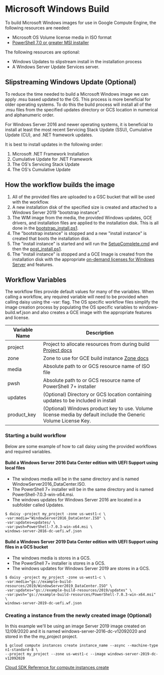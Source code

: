 # Microsoft Windows Build

To build Microsoft Windows images for use in Google Compute Engine, the following resources are needed:

* Microsoft OS Volume license media in ISO format
* [PowerShell 7.0 or greater MSI installer](https://github.com/PowerShell/PowerShell#get-powershell)

The following resources are optional:

* Windows Updates to slipstream install in the installation process
* A Windows Server Update Services server.

## Slipstreaming Windows Update (Optional)

To reduce the time needed to build a Microsoft Windows image we can apply .msu
based updated to the OS. This process is more beneficial for older operating systems.
To do this the build process will install all of the .msu files from the specified updates directory or GCS location in numerical and alphanumeric order.

For Windows Server 2016 and newer operating systems, it is beneficial to install
at least the most recent Servicing Stack Update (SSU), Cumulative Update (CU),
and .NET framework updates.

It is best to install updates in the following order:
1. Microsoft .NET Framework Installation
1. Cumulative Update for .NET Framework
1. The OS's Servicing Stack Update
1. The OS's Cumulative Update

## How the workflow builds the image

1. All of the provided files are uploaded to a GSC bucket that will be used with the workflow.
1. A new installation disk of the specified size is created and attached to a Windows Server 2019 "bootstrap instance".
1. The WIM image from the media, the provided Windows updates, GCE drivers, and installation files are applied to the installation disk. This is all done in the [bootstrap_install.ps1](https://github.com/GoogleCloudPlatform/compute-image-tools/blob/master/daisy_workflows/image_build/windows/bootstrap_install.ps1).
1. The "bootstrap instance" is stopped and a new "install instance" is created that boots the installation disk.
1. The "install instance" is started and will run the [SetupComplete.cmd](https://github.com/GoogleCloudPlatform/compute-image-tools/blob/master/daisy_workflows/image_build/windows/components/SetupComplete.cmd) and then the [post_install.ps1](https://github.com/GoogleCloudPlatform/compute-image-tools/blob/master/daisy_workflows/image_build/windows/post_install.ps1).
1. The "install instance" is stopped and a GCE Image is created from the installation disk with the appropriate [on-demand licenses for Windows Server](https://cloud.google.com/compute/docs/instances/windows/ms-licensing) and features.

## Workflow Variables

The workflow files provide default values for many of the variables. When calling a workflow,
any required variable will need to be provided when calling daisy using the -var: flag. The OS specific workflow files simplify the image creation process by populating the OS specific variables to windows-build.wf.json and also creates a GCE image with the appropriate features and license.


| Variable Name | Description |
| --- | --- |
| project | Project to allocate resources from during build [Project docs](https://cloud.google.com/resource-manager/docs/creating-managing-projects) |
| zone | Zone to use for GCE build instance [Zone docs](https://cloud.google.com/compute/docs/regions-zones/) |
| media | Absolute path to or GCS resource name of ISO file |
| pwsh | Absolute path to or GCS resource name of PowerShell 7+ installer |
| updates | (Optional) Directory or GCS location containing updates to be included in install |
| product_key | (Optional) Windows product key to use. Volume license media by default include the Generic Volume License Key. |

### Starting a build workflow

Below are some example of how to call daisy using the provided workflows and required variables.

#### Build a Windows Server 2016 Data Center edition with UEFI Support using local files
* The windows media will be in the same directory and is named WindowServer2016_DataCenter.ISO.
* The PowerShell 7+ installer will be in the same directory and is named PowerShell-7.0.3-win-x64.msi.
* The windows updates for Windows Server 2016 are located in a subfolder called Updates.

```shell
$ daisy -project my_project -zone us-west1-c \
-var:media="WindowServer2016_DataCenter.ISO" \
-var:updates=updates/ \
-var:pwsh=PowerShell-7.0.3-win-x64.msi \
windows-server-2016-dc-uefi.wf.json
```

#### Build a Windows Server 2019 Data Center edition with UEFI Support using files in a GCS bucket
* The windows media is stores in a GCS.
* The PowerShell 7+ installer is stores in a GCS.
* The windows updates for Windows Server 2019 are stores in a GCS.

```shell
$ daisy -project my_project -zone us-west1-c \
-var:media="gs://example-build-resources/2019/WindowServer2019_DataCenter.ISO" \
-var:updates="gs://example-build-resources/2019/updates" \
-var:pwsh="gs://example-build-resources/PowerShell-7.0.3-win-x64.msi" \
windows-server-2019-dc-uefi.wf.json
```

### Creating a instance from the newly created image (Optional)

In this example we'll be using an image Server 2019 image created on 12/09/2020
and it is named windows-server-2016-dc-v12092020 and stored in the the my_project project.

```shell
$ gcloud compute instances create instance_name --async --machine-type n1-standard-8 \
--project my_project --zone us-west1-c --image windows-server-2019-dc-v12092020
```
[Cloud
SDK Reference for compute instances create](https://cloud.google.com/sdk/gcloud/reference/compute/instances/create)

